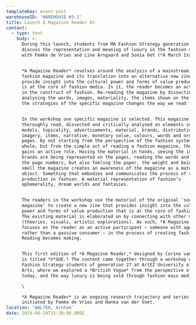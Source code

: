 ```yaml
---
templateKey: event-post
warehouseID: 'WAREHOUSE #3.1'
title: Launch A Magazine Reader 01
content:
  - type: text
    body: >-
      During this launch, students from MA Fashion Strategy generation 27
      discuss the representation and meaning of luxury in the fashion magazine
      with Femke de Vries and Line Arngaard and Sonia Oet (*A March Issue*).


      *A Magazine Reader* revolves around the analysis of a mainstream, high-end
      fashion magazine and its translation into an alternative new zine to
      provide insight into the cultural power and forms of value production that
      is at the core of fashion media. In it, the reader becomes an active actor
      in the construct of fashion. Re-reading the magazine by dissecting it,
      analysing the words, images, materiality, the items shown on the pages and
      the strategies of the specific magazine changes the way we read fashion.


      In the workshop one specific magazine is selected. This magazine is
      thoroughly read, dissected and critically analysed on elements such as
      models, topicality, advertisements, material, brands, distribution,
      imagery, items, narrative, monetary value, colours, words and order of
      pages. By not starting from the perspective of the fashion system as a
      whole, but from the simple act of reading a fashion magazine, the reader
      gains an active role. Having the material in hands, seeing the images, how
      brands are being represented on the pages, reading the words and tracing
      the page numbers, but also feeling the paper, the weight and being able to
      smell the magazine creates an awareness of the magazine as a material
      object. Something that embodies and communicates the process of value
      production in fashion. A material representation of fashion’s
      ephemerality, dream worlds and fantasies.


      The readers in the workshop use the material of the original ‘source
      magazine’ to create a new zine that provides insight into the cultural
      power and forms of value production that is at the core of fashion media.
      The existing material is elaborated on by connecting with other material
      (theories, visuals, artistic explorations). As such, *A Magazine Reader*
      focuses on the reader as an active participant – someone with agency
      rather than a passive consumer – in the process of creating fashion.
      Reading becomes making.


      This first edition of *A Magazine Reader,* designed by Corine van der Wal
      is titled *V*GUE.* The content came together through a workshop with MA
      Fashion Strategy students of generation 27 at ArtEZ University of the
      Arts, where we explored a *British Vogue* from the perspective of luxury
      today, and the way luxury is being sold through fashion mass media. \

      \

      *A Magazine Reader* is an ongoing research trajectory and series of zines
      initiated by Femke de Vries and Hanka van der Voet.
location: 'WALTER, Arnhem'
date: 2018-06-29T15:30:00.000Z
---
```

